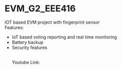 # EVM_G2_EEE416
IOT based EVM project with fingerprint sensor <br>
Features: <br>
<ul>
  <li> IoT based voting reporting and real time monitoring </li> 
  <li> Battery backup </li>
  <li> Security features </li> <br>


Youtube Link: 

